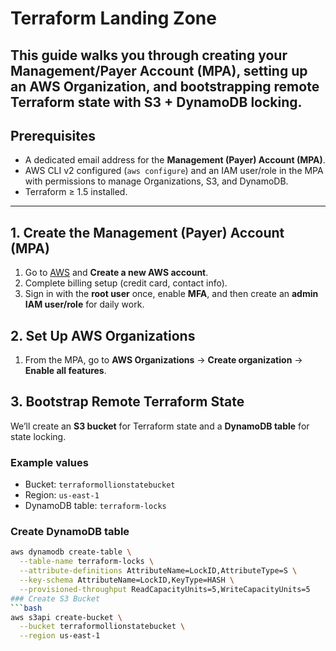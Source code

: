 # Terraform Landing Zone

This guide walks you through creating your **Management/Payer Account (MPA)**, setting up an **AWS Organization**, and bootstrapping **remote Terraform state** with S3 + DynamoDB locking.
---

## Prerequisites

- A dedicated email address for the **Management (Payer) Account (MPA)**.  
- AWS CLI v2 configured (`aws configure`) and an IAM user/role in the MPA with permissions to manage Organizations, S3, and DynamoDB.  
- Terraform ≥ 1.5 installed.  

---

## 1. Create the Management (Payer) Account (MPA)

1. Go to [AWS](https://aws.amazon.com/) and **Create a new AWS account**.  
2. Complete billing setup (credit card, contact info).  
3. Sign in with the **root user** once, enable **MFA**, and then create an **admin IAM user/role** for daily work.
## 2. Set Up AWS Organizations

1. From the MPA, go to **AWS Organizations** → **Create organization** → **Enable all features**.
## 3. Bootstrap Remote Terraform State

We’ll create an **S3 bucket** for Terraform state and a **DynamoDB table** for state locking.

### Example values
- Bucket: `terraformollionstatebucket`  
- Region: `us-east-1`  
- DynamoDB table: `terraform-locks`  

### Create DynamoDB table
```bash
aws dynamodb create-table \
  --table-name terraform-locks \
  --attribute-definitions AttributeName=LockID,AttributeType=S \
  --key-schema AttributeName=LockID,KeyType=HASH \
  --provisioned-throughput ReadCapacityUnits=5,WriteCapacityUnits=5
### Create S3 Bucket
```bash
aws s3api create-bucket \
  --bucket terraformollionstatebucket \
  --region us-east-1

